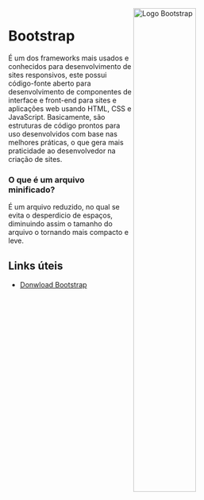 <img src="https://getbootstrap.com.br/docs/4.1/assets/img/bootstrap-stack.png" alt="Logo Bootstrap" width="50%" align="right"/>

# Bootstrap
É um dos frameworks mais usados e conhecidos para desenvolvimento de sites responsivos, este possui código-fonte aberto para desenvolvimento de componentes de interface e front-end para sites e aplicações web usando HTML, CSS e JavaScript. 
Basicamente, são estruturas de código prontos para uso desenvolvidos com base nas melhores práticas, o que gera mais praticidade ao desenvolvedor na criação de sites. 

### O que é um arquivo minificado?
É um arquivo reduzido, no qual se evita o desperdicio de espaços, diminuindo assim o tamanho do arquivo o tornando mais compacto e leve.


## Links úteis

<ul>
    <li><a href="https://getbootstrap.com.br/">Donwload Bootstrap</a></li>